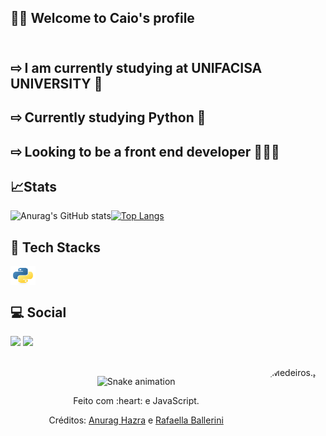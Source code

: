 ## 👨‍💻 Welcome to Caio's profile
  ## <br>⇨ I am currently studying at UNIFACISA UNIVERSITY 🌇
 ## ⇨ Currently studying Python 🐍
 ## ⇨  Looking to be a front end developer 🧑🏻‍💻
## 📈Stats

![Anurag's GitHub stats](https://github-readme-stats.vercel.app/api?username=medeiroscaio&show_icons=true&theme=highcontrast)[![Top Langs](https://github-readme-stats.vercel.app/api/top-langs/?username=medeiroscaio&show_icons=true&theme=highcontrast)](https://github.com/medeiroscaio/github-readme-stats)

## 🔧 Tech Stacks
<img align="center" alt="Rafa-Python" height="30" width="40" src="https://raw.githubusercontent.com/devicons/devicon/master/icons/python/python-original.svg">

## 💻 Social 
 <a href="https://instagram.com/mwdeirosz" target="_blank"><img src="https://img.shields.io/badge/-Instagram-%23E4405F?style=for-the-badge&logo=instagram&logoColor=white" target="_blank"></a>
<a href = "mailto:caiovictor.medeiros51@gmail.com"><img src="https://img.shields.io/badge/-Gmail-%23333?style=for-the-badge&logo=gmail&logoColor=white" target="_blank"></a>

<div style="display: inline_block"><br>
 
  <img align="right" alt="Medeiros.pic" height="150" style="border-radius:50px;" src="https://cdn.discordapp.com/attachments/915958079676362832/1103159085462978701/coding.gif">
</div>
</div>

<div align="center">
   

  ![Snake animation](https://github.com/danielbped/danielbped/blob/output/github-contribution-grid-snake.svg)

</div>

<div align="center">
  <p>Feito com :heart: e JavaScript.</p>
  <p>Créditos: <a href="https://github.com/anuraghazra/github-readme-stats">Anurag Hazra</a> e <a href="https://github.com/rafaballerini">Rafaella Ballerini</a></p>
</div>
